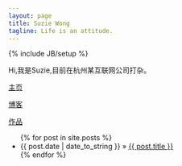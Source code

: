 ```yaml
---
layout: page
title: Suzie Wong
tagline: Life is an attitude.
---
```

{% include JB/setup %}

Hi,我是Suzie,目前在杭州某互联网公司打杂。

[主页](http://www.imsuzie.com)

[博客](http://blog.imsuzie.com)

[作品](http://work.imsuzie.com)



<ul class="posts">
  {% for post in site.posts %}
    <li><span>{{ post.date | date_to_string }}</span> &raquo; <a href="{{ BASE_PATH }}{{ post.url }}">{{ post.title }}</a></li>
  {% endfor %}
</ul>


